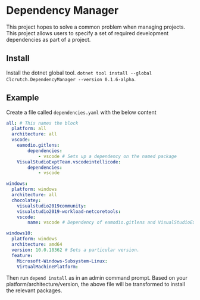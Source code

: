 # Dependency Manager
This project hopes to solve a common problem when managing projects.  This project allows users to specify a set of required development dependencies as part of a project.

## Install
Install the dotnet global tool. `dotnet tool install --global Clcrutch.DependencyManager --version 0.1.6-alpha`.

## Example
Create a file called `dependencies.yaml` with the below content

```yaml
all: # This names the block
  platform: all
  architecture: all
  vscode:
    eamodio.gitlens:
        dependencies:
            - vscode # Sets up a dependency on the named package
    VisualStudioExptTeam.vscodeintellicode:
        dependencies:
            - vscode

windows:
  platform: windows
  architecture: all
  chocolatey:
    visualstudio2019community:
    visualstudio2019-workload-netcoretools:
    vscode:
        name: vscode # Dependency of eamodio.gitlens and VisualStudioExptTeam.vscodeintellicode

windows10:
  platform: windows
  architecture: amd64
  version: 10.0.18362 # Sets a particular version.
  feature:
    Microsoft-Windows-Subsystem-Linux:
    VirtualMachinePlatform:
```

Then run `depend install` as in an admin command prompt.  Based on your platform/architecture/version, the above file will be transformed to install the relevant packages.